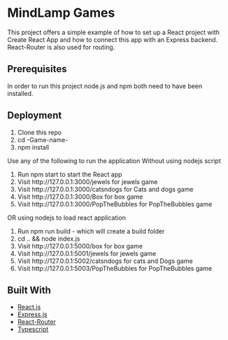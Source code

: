 # MindLamp Games

This project offers a simple example of how to set up a React project with Create React App and how to connect this app with an Express backend. React-Router is also used for routing.

## Prerequisites
In order to run this project node.js and npm both need to have been installed.

## Deployment
<ol>
<li>Clone this repo</li>
<li>cd -Game-name-</li>
<li>npm install</li>
</ol>
Use any of the following to run the application Without using nodejs script
<ol>
<li>Run npm start to start the React app</li>
  <li>Visit http://127.0.0.1:3000/jewels for jewels game </li>
  <li>Visit http://127.0.0.1:3000/catsndogs for Cats and dogs game </li>
  <li>Visit http://127.0.0.1:3000/Box for box game </li>
  <li>Visit http://127.0.0.1:3000/PopTheBubbles for PopTheBubbles game </li>
</ol>
OR using nodejs to load react application
<ol>
<li>Run npm run build - which will create a build folder</li>
  <li>cd .. && node index.js</li>
  <li>Visit http://127.0.0.1:5000/box for box game </li>
  <li>Visit http://127.0.0.1:5001/jewels for jewels game </li>
  <li>Visit http://127.0.0.1:5002/catsndogs for cats and Dogs game</li>
  <li>Visit http://127.0.0.1:5003/PopTheBubbles for PopTheBubbles game </li>  
</ol>

## Built With

* [React.js](https://reactjs.org/)
* [Express.js](https://expressjs.com/)
* [React-Router](https://reacttraining.com/react-router/core/guides/philosophy)
* [Typescript](https://www.typescriptlang.org/)
